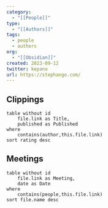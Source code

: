 ```yaml
---
category:
  - "[[People]]"
type:
  - "[[Authors]]"
tags:
  - people
  - authors
org:
  - "[[Obsidian]]"
created: 2023-09-12
twitter: kepano
url: https://stephango.com/
---
```

## Clippings

```dataview
table without id
	file.link as Title,
	published as Published
where
	contains(author,this.file.link)
sort rating desc
```

## Meetings

```dataview
table without id
	file.link as Meeting,
	date as Date
where
	contains(people,this.file.link)
sort file.name desc
```

